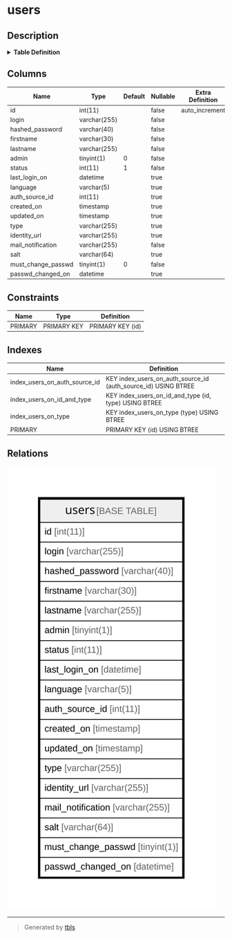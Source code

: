 # users

## Description

<details>
<summary><strong>Table Definition</strong></summary>

```sql
CREATE TABLE `users` (
  `id` int(11) NOT NULL AUTO_INCREMENT,
  `login` varchar(255) NOT NULL DEFAULT '',
  `hashed_password` varchar(40) NOT NULL DEFAULT '',
  `firstname` varchar(30) NOT NULL DEFAULT '',
  `lastname` varchar(255) NOT NULL DEFAULT '',
  `admin` tinyint(1) NOT NULL DEFAULT '0',
  `status` int(11) NOT NULL DEFAULT '1',
  `last_login_on` datetime DEFAULT NULL,
  `language` varchar(5) DEFAULT '',
  `auth_source_id` int(11) DEFAULT NULL,
  `created_on` timestamp NULL DEFAULT NULL,
  `updated_on` timestamp NULL DEFAULT NULL,
  `type` varchar(255) DEFAULT NULL,
  `identity_url` varchar(255) DEFAULT NULL,
  `mail_notification` varchar(255) NOT NULL DEFAULT '',
  `salt` varchar(64) DEFAULT NULL,
  `must_change_passwd` tinyint(1) NOT NULL DEFAULT '0',
  `passwd_changed_on` datetime DEFAULT NULL,
  PRIMARY KEY (`id`),
  KEY `index_users_on_id_and_type` (`id`,`type`),
  KEY `index_users_on_auth_source_id` (`auth_source_id`),
  KEY `index_users_on_type` (`type`)
) ENGINE=InnoDB AUTO_INCREMENT=[Redacted by tbls] DEFAULT CHARSET=latin1
```

</details>

## Columns

| Name | Type | Default | Nullable | Extra Definition | Children | Parents | Comment |
| ---- | ---- | ------- | -------- | --------------- | -------- | ------- | ------- |
| id | int(11) |  | false | auto_increment |  |  |  |
| login | varchar(255) |  | false |  |  |  |  |
| hashed_password | varchar(40) |  | false |  |  |  |  |
| firstname | varchar(30) |  | false |  |  |  |  |
| lastname | varchar(255) |  | false |  |  |  |  |
| admin | tinyint(1) | 0 | false |  |  |  |  |
| status | int(11) | 1 | false |  |  |  |  |
| last_login_on | datetime |  | true |  |  |  |  |
| language | varchar(5) |  | true |  |  |  |  |
| auth_source_id | int(11) |  | true |  |  |  |  |
| created_on | timestamp |  | true |  |  |  |  |
| updated_on | timestamp |  | true |  |  |  |  |
| type | varchar(255) |  | true |  |  |  |  |
| identity_url | varchar(255) |  | true |  |  |  |  |
| mail_notification | varchar(255) |  | false |  |  |  |  |
| salt | varchar(64) |  | true |  |  |  |  |
| must_change_passwd | tinyint(1) | 0 | false |  |  |  |  |
| passwd_changed_on | datetime |  | true |  |  |  |  |

## Constraints

| Name | Type | Definition |
| ---- | ---- | ---------- |
| PRIMARY | PRIMARY KEY | PRIMARY KEY (id) |

## Indexes

| Name | Definition |
| ---- | ---------- |
| index_users_on_auth_source_id | KEY index_users_on_auth_source_id (auth_source_id) USING BTREE |
| index_users_on_id_and_type | KEY index_users_on_id_and_type (id, type) USING BTREE |
| index_users_on_type | KEY index_users_on_type (type) USING BTREE |
| PRIMARY | PRIMARY KEY (id) USING BTREE |

## Relations

![er](users.svg)

---

> Generated by [tbls](https://github.com/k1LoW/tbls)
